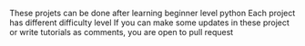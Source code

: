 These projets can be done after learning beginner level python
Each project has different difficulty level
If you can make some updates in these project or write tutorials as comments, you are open to pull request
